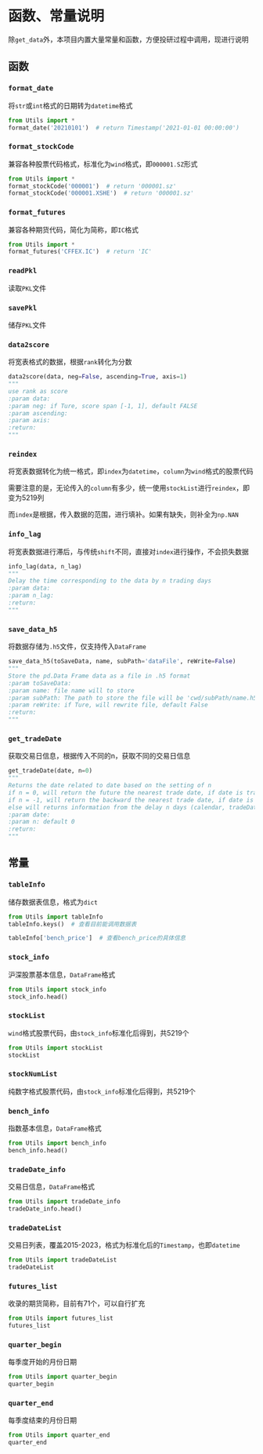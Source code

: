 # 函数、常量说明

除`get_data`外，本项目内置大量常量和函数，方便投研过程中调用，现进行说明

## 函数

### `format_date`

将`str`或`int`格式的日期转为`datetime`格式

```python
from Utils import *
format_date('20210101')  # return Timestamp('2021-01-01 00:00:00')
```

### `format_stockCode`

兼容各种股票代码格式，标准化为`wind`格式，即`000001.SZ`形式

```python
from Utils import *
format_stockCode('000001')  # return '000001.sz'
format_stockCode('000001.XSHE')  # return '000001.sz'
```

### `format_futures`

兼容各种期货代码，简化为简称，即`IC`格式

```python
from Utils import *
format_futures('CFFEX.IC')  # return 'IC'
```

### `readPkl`

读取`PKL`文件

### `savePkl`

储存`PKL`文件

### `data2score`

将宽表格式的数据，根据`rank`转化为分数

```python
data2score(data, neg=False, ascending=True, axis=1)
"""
use rank as score
:param data:
:param neg: if Ture, score span [-1, 1], default FALSE
:param ascending:
:param axis:
:return:
"""
```

### `reindex`

将宽表数据转化为统一格式，即`index`为`datetime`，`column`为`wind`格式的股票代码

需要注意的是，无论传入的`column`有多少，统一使用`stockList`进行`reindex`，即变为5219列

而`index`是根据，传入数据的范围，进行填补。如果有缺失，则补全为`np.NAN`

### `info_lag`

将宽表数据进行滞后，与传统`shift`不同，直接对`index`进行操作，不会损失数据

```python
info_lag(data, n_lag)
"""
Delay the time corresponding to the data by n trading days
:param data:
:param n_lag:
:return:
"""
```

### `save_data_h5`

将数据存储为`.h5`文件，仅支持传入`DataFrame`

```python
save_data_h5(toSaveData, name, subPath='dataFile', reWrite=False)
"""
Store the pd.Data Frame data as a file in .h5 format
:param toSaveData:
:param name: file name will to store
:param subPath: The path to store the file will be 'cwd/subPath/name.h5', default 'dataFile'
:param reWrite: if Ture, will rewrite file, default False
:return:
"""
```

### `get_tradeDate`

获取交易日信息，根据传入不同的n，获取不同的交易日信息

```python
get_tradeDate(date, n=0)
"""
Returns the date related to date based on the setting of n
if n = 0, will return the future the nearest trade date, if date is trade date, will return itself
if n = -1, will return the backward the nearest trade date, if date is trade date, will return itself
else will returns information from the delay n days (calendar, tradeDate_fore and tradeDate_back）
:param date:
:param n: default 0
:return:
"""
```

## 常量

### `tableInfo`

储存数据表信息，格式为`dict`

```python
from Utils import tableInfo
tableInfo.keys()  # 查看目前能调用数据表

tableInfo['bench_price']  # 查看bench_price的具体信息
```

### `stock_info`

沪深股票基本信息，`DataFrame`格式

```python
from Utils import stock_info
stock_info.head()
```

### `stockList`

`wind`格式股票代码，由`stock_info`标准化后得到，共5219个

```python
from Utils import stockList
stockList
```

### `stockNumList`

纯数字格式股票代码，由`stock_info`标准化后得到，共5219个

### `bench_info`

指数基本信息，`DataFrame`格式

```python
from Utils import bench_info
bench_info.head()
```

### `tradeDate_info`

交易日信息，`DataFrame`格式

```python
from Utils import tradeDate_info
tradeDate_info.head()
```

### `tradeDateList`

交易日列表，覆盖2015-2023，格式为标准化后的`Timestamp`，也即`datetime`

```python
from Utils import tradeDateList
tradeDateList
```

### `futures_list`

收录的期货简称，目前有71个，可以自行扩充

```python
from Utils import futures_list
futures_list
```

### `quarter_begin`

每季度开始的月份日期

```python
from Utils import quarter_begin
quarter_begin
```

### `quarter_end`

每季度结束的月份日期

```python
from Utils import quarter_end
quarter_end
```